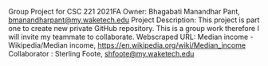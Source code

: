 Group Project for CSC 221 2021FA
Owner: Bhagabati Manandhar Pant, bmanandharpant@my.waketech.edu
Project Description: This project  is part one to create new private GitHub repository. This is a group work therefore I will invite my teammate to collaborate. 
Webscraped URL: Median income - Wikipedia/Median income, https://en.wikipedia.org/wiki/Median_income
Collaborator : Sterling Foote, shfoote@my.waketech.edu 
